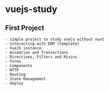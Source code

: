 # vuejs-study

## First Project
    - simple project to study vuejs without nuxt
    - interacting with DOM (template)
    - VueJS instance
    - Animation and Transactions
    - Directives, Filters and Mixins
    - Forms
    - Components
    - HTTP
    - Routing
    - State Management
    - deploy

